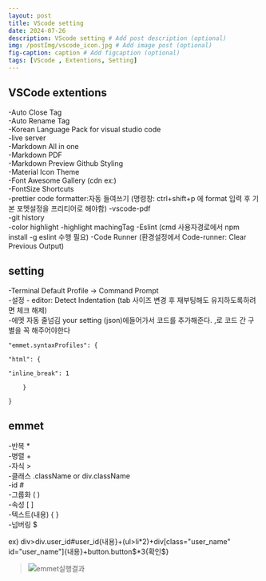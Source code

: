 ```yaml
---
layout: post
title: VScode setting
date: 2024-07-26
description: VScode setting # Add post description (optional)
img: /postImg/vscode_icon.jpg # Add image post (optional)
fig-caption: caption # Add figcaption (optional)
tags: [VScode , Extentions, Setting]
---
```

## VSCode extentions

-Auto Close Tag   
-Auto Rename Tag   
-Korean Language Pack for visual studio code   
-live server   
-Markdown All in one   
-Markdown PDF   
-Markdown Preview Github Styling   
-Material Icon Theme   
-Font Awesome Gallery (cdn ex:<link rel="stylesheet" href="https://cdnjs.cloudflare.com/ajax/libs/font-awesome/6.6.0/css/all.min.css">)   
-FontSize Shortcuts   
-prettier code formatter:자동 들여쓰기 (명령창: ctrl+shift+p 에 format 입력 후 기본 포멧설정을 프리티어로 해야함)
-vscode-pdf   
-git history   
-color highlight
-highlight machingTag
-Eslint (cmd 사용자경로에서 npm install -g eslint 수행 필요)
-Code Runner (환경설정에서 Code-runner: Clear Previous Output)

## setting

-Terminal Default Profile -> Command Prompt   
-설정 - editor: Detect Indentation (tab 사이즈 변경 후 재부팅해도 유지하도록하려면 체크 해제)   
-에멧 자동 줄넘김 your setting (json)에들어가서 코드를 추가해준다. ,로 코드 간 구별을 꼭 해주어야한다   
    
    "emmet.syntaxProfiles": {

    "html": {

    "inline_break": 1

        }

    }

## emmet
-반복 *   
-병렬 +   
-자식 >   
-클래스 .className or div.className   
-id #  
-그룹화 ( )   
-속성 [ ]   
-텍스트(내용) { }   
-넘버링 $   


ex) div>div.user_id#user_id{내용}+(ul>li*2)+div[class="user_name" id="user_name"]{내용}+button.button\$*3{확인\$}   
>![emmet실행결과](https://jinsu1.github.io/jinsubaji/assets/img/postImg/emmetResult.PNG)   
